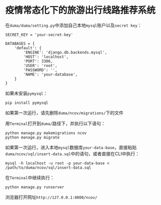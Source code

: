 # **疫情常态化下的旅游出行线路推荐系统**

在`duma/duma/setting.py`中添加自己本地`mysql`账户以及`secret key`：


```
SECRET_KEY = 'your-secret-key'

DATABASES = {
    'default': {
        'ENGINE': 'django.db.backends.mysql',
        'HOST': 'localhost',
        'PORT': 3306,
        'USER': 'root',
        'PASSWORD': '',
        'NAME': 'your-database',
    }
}   
```

如果未安装`pymysql`：


```
pip install pymysql
```

如果第一次运行，请先删除`duma/ncov/migrations/`下的文件

用`Terminal`打开到`duma/`路径下，并执行以下语句：


```
python manage.py makemigrations ncov
python manage.py migrate
```

如果第一次运行，进入本地`mysql`数据库`your-data-base`，直接粘贴`duma/ncov/sql/insert-data.sql`中的语句，或者直接在CLI中执行：

```
mysql -h localhost -u root -p your-data-base < /path/to/duma/ncov/sql/insert-data.sql
```

在`Terminal`中继续执行：

```
python manage.py runserver
```

浏览器打开网址`http://127.0.0.1:8000/ncov/`





